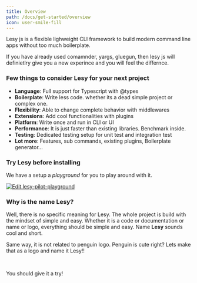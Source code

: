 ```yaml
---
title: Overview
path: /docs/get-started/overview
icon: user-smile-fill
---
```


Lesy js is a flexible lighweight CLI framework to build modern command line apps without too much boilerplate.

If you have already used comamnder, yargs, gluegun, then lesy js will definietlry give you a new experince and you will feel the differnce.

### Few things to consider Lesy for your next project

- **Language**: Full support for Typescript with @types
- **Boilerplate**: Write less code. whether its a dead simple project or complex one.
- **Flexibility**: Able to change complete behavior with middlewares
- **Extensions**: Add cool functionalities with plugins
- **Platform**: Write once and run in CLI or UI
- **Performance**: It is just faster than existing libraries. Benchmark inside.
- **Testing**: Dedicated testing setup for unit test and integration test
- **Lot more**: Features, sub commands, existing plugins, Boilerplate generator...

### Try Lesy before installing

We have a setup a _playground_ for you to play around with it.

[![Edit lesy-pilot-playground](https://codesandbox.io/static/img/play-codesandbox.svg)](https://codesandbox.io/s/lesy-pilot-playground-hzjgw?fontsize=14&hidenavigation=1&view=preview)

### Why is the name Lesy?

Well, there is no specific meaning for Lesy. The whole project is build with the mindset of simple and easy. Whether it is a code or documentation or name or logo, everything should be simple and easy. Name **Lesy** sounds cool and short.

Same way, it is not related to penguin logo. Penguin is cute right? Lets make that as a logo and name it Lesy!!

<br/>

You should give it a try!
